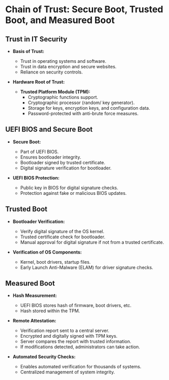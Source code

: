 # Chain of Trust: Secure Boot, Trusted Boot, and Measured Boot

## Trust in IT Security

- **Basis of Trust:**
    - Trust in operating systems and software.
    - Trust in data encryption and secure websites.
    - Reliance on security controls.

- **Hardware Root of Trust:**
    - **Trusted Platform Module (TPM):**
        - Cryptographic functions support.
        - Cryptographic processor (random/ key generator).
        - Storage for keys, encryption keys, and configuration data.
        - Password-protected with anti-brute force measures.

## UEFI BIOS and Secure Boot

- **Secure Boot:**
    - Part of UEFI BIOS.
    - Ensures bootloader integrity.
    - Bootloader signed by trusted certificate.
    - Digital signature verification for bootloader.

- **UEFI BIOS Protection:**
    - Public key in BIOS for digital signature checks.
    - Protection against fake or malicious BIOS updates.

## Trusted Boot

- **Bootloader Verification:**
    - Verify digital signature of the OS kernel.
    - Trusted certificate check for bootloader.
    - Manual approval for digital signature if not from a trusted certificate.

- **Verification of OS Components:**
    - Kernel, boot drivers, startup files.
    - Early Launch Anti-Malware (ELAM) for driver signature checks.

## Measured Boot

- **Hash Measurement:**
    - UEFI BIOS stores hash of firmware, boot drivers, etc.
    - Hash stored within the TPM.

- **Remote Attestation:**
    - Verification report sent to a central server.
    - Encrypted and digitally signed with TPM keys.
    - Server compares the report with trusted information.
    - If modifications detected, administrators can take action.

- **Automated Security Checks:**
    - Enables automated verification for thousands of systems.
    - Centralized management of system integrity.
